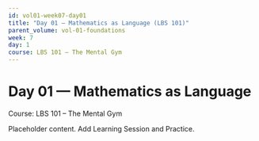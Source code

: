 ```yaml
---
id: vol01-week07-day01
title: "Day 01 — Mathematics as Language (LBS 101)"
parent_volume: vol-01-foundations
week: 7
day: 1
course: LBS 101 – The Mental Gym
---
```


# Day 01 — Mathematics as Language
Course: LBS 101 – The Mental Gym

Placeholder content. Add Learning Session and Practice.

